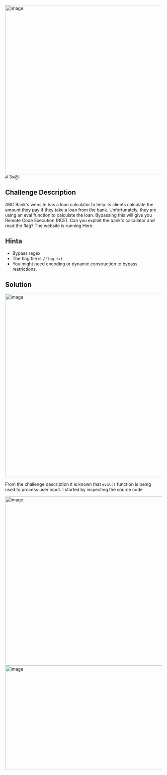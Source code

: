 <img width="666" height="545" alt="image" src="https://github.com/user-attachments/assets/ba0cbe0b-3008-4075-842c-df98e229551c" /># 3v@l

## Challenge Description

ABC Bank's website has a loan calculator to help its clients calculate the amount they pay if they take a loan from the bank. Unfortunately, they are using an eval function to calculate the loan. Bypassing this will give you Remote Code Execution (RCE). Can you exploit the bank's calculator and read the flag?
The website is running Here.

## Hinta

- Bypass regex
- The flag file is `/flag.txt`
- You might need encoding or dynamic construction to bypass restrictions.

## Solution

<img width="653" height="591" alt="image" src="https://github.com/user-attachments/assets/6a36a86f-c65a-4041-a410-1db81f40632a" />

From the challenge description it is known that `eval()` function is being used to process user input. I started by inspecting the source code



<img width="666" height="545" alt="image" src="https://github.com/user-attachments/assets/8bd7227b-abd6-49d2-a01c-dbc4ff48f601" />


<img width="609" height="336" alt="image" src="https://github.com/user-attachments/assets/7171f0b5-ba11-4cd2-89dc-0283e1eb5158" />

